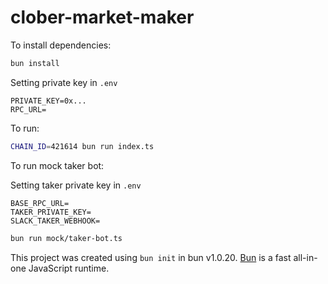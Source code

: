 # clober-market-maker

To install dependencies:

```bash
bun install
```

Setting private key in `.env`
```text
PRIVATE_KEY=0x...
RPC_URL=
```

To run:

```bash
CHAIN_ID=421614 bun run index.ts
```

To run mock taker bot:

Setting taker private key in `.env`
```text
BASE_RPC_URL=
TAKER_PRIVATE_KEY=
SLACK_TAKER_WEBHOOK=
```

```bash
bun run mock/taker-bot.ts
```

This project was created using `bun init` in bun v1.0.20. [Bun](https://bun.sh) is a fast all-in-one JavaScript runtime.
